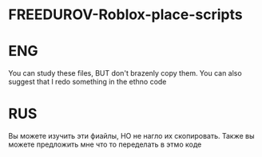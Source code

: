 # FREEDUROV-Roblox-place-scripts

# ENG

You can study these files, BUT don't brazenly copy them.
You can also suggest that I redo something in the ethno code

# RUS

Вы можете изучить эти фиайлы, НО не нагло их скопировать.
Также вы можете предложить мне что то переделать в этмо коде
